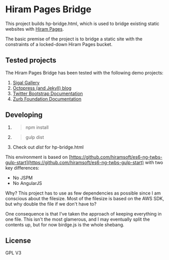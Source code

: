 Hiram Pages Bridge
===============

This project builds hp-bridge.html, which is used to bridge existing static websites with [Hiram Pages](https://www.hirampages.com).

The basic premise of the project is to bridge a static site with the constraints of a locked-down Hiram Pages bucket.

Tested projects
------

The Hiram Pages Bridge has been tested with the following demo projects:

1. [Sigal Gallery](https://github.com/hiramsoft/hp-demo-sigal)
2. [Octopress (and Jekyll) blog](https://github.com/hiramsoft/hp-demo-octopress)
3. [Twitter Bootstrap Documentation](https://github.com/hiramsoft/hp-demo-twbs)
4. [Zurb Foundation Documentation](https://github.com/hiramsoft/hp-demo-foundation)

Developing
------

1. > npm install
2. > gulp dist
3. Check out *dist* for hp-bridge.html

This environment is based on [https://github.com/hiramsoft/es6-ng-twbs-gulp-start](https://github.com/hiramsoft/es6-ng-twbs-gulp-start)
with two key differences:

* No JSPM
* No AngularJS

Why? This project has to use as few dependencies as possible since I am conscious about the filesize.
Most of the filesize is based on the AWS SDK, but why double the file if we don't have to?
 
One consequence is that I've taken the approach of keeping everything in one file.
This isn't the most glamerous, and I may eventually split the contents up, but for now birdge.js is the whole shebang.

License
-------

GPL V3